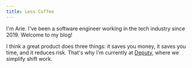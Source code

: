 ```yaml
---
title: Less Coffee
---
```


I'm Arie. I've been a software engineer working in the tech industry since 2019. Welcome to my blog!

I think a great product does three things: it saves you money, it saves you time, and it reduces risk. That's why I'm currently at [Deputy](https://deputy.com/au), where we simplify shift work.

